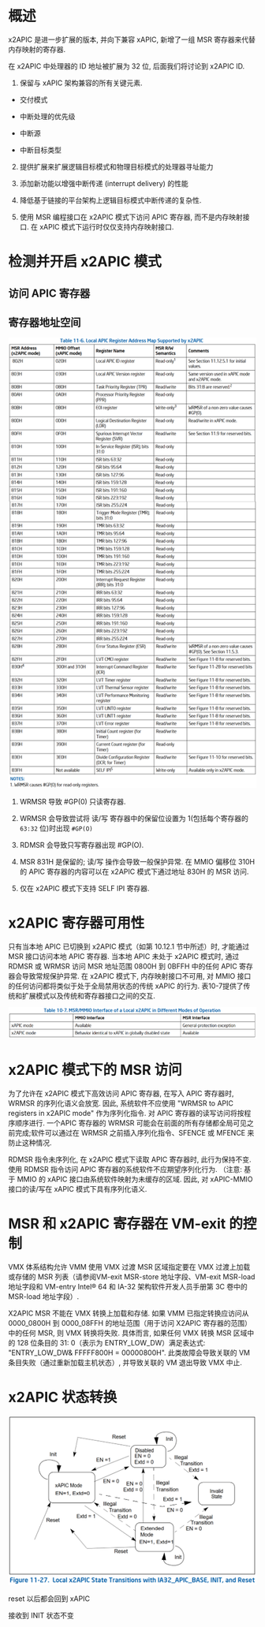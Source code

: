 
# 概述

x2APIC 是进一步扩展的版本, 并向下兼容 xAPIC, 新增了一组 MSR 寄存器来代替内存映射的寄存器.

在 x2APIC 中处理器的 ID 地址被扩展为 32 位, 后面我们将讨论到 x2APIC ID.

1) 保留与 xAPIC 架构兼容的所有关键元素.

* 交付模式

* 中断处理的优先级

* 中断源

* 中断目标类型

2) 提供扩展来扩展逻辑目标模式和物理目标模式的处理器寻址能力

3) 添加新功能以增强中断传递 (interrupt delivery) 的性能

4) 降低基于链接的平台架构上逻辑目标模式中断传递的复杂性.

5) 使用 MSR 编程接口在 x2APIC 模式下访问 APIC 寄存器, 而不是内存映射接口. 在 xAPIC 模式下运行时仅仅支持内存映射接口.

# 检测并开启 x2APIC 模式



## 访问 APIC 寄存器


## 寄存器地址空间



![2024-09-12-15-52-15.png](./images/2024-09-12-15-52-15.png)

1) WRMSR 导致 #GP(0) 只读寄存器.

2) WRMSR 会导致尝试将 读/写 寄存器中的保留位设置为 1(包括每个寄存器的 `63:32` 位)时出现 `#GP(O)`

3) RDMSR 会导致只写寄存器出现 #GP(O).

4) MSR 831H 是保留的; 读/写 操作会导致一般保护异常. 在 MMIO 偏移位 310H 的 APIC 寄存器的内容可以在 x2APIC 模式下通过地址 830H 的 MSR 访问.

5) 仅在 x2APIC 模式下支持 SELF IPI 寄存器.

# x2APIC 寄存器可用性

只有当本地 APIC 已切换到 x2APIC 模式（如第 10.12.1 节中所述）时, 才能通过 MSR 接口访问本地 APIC 寄存器. 当本地 APIC 未处于 x2APIC 模式时, 通过 RDMSR 或 WRMSR 访问 MSR 地址范围 0800H 到 0BFFH 中的任何 APIC 寄存器会导致常规保护异常. 在 x2APIC 模式下, 内存映射接口不可用, 对 MMIO 接口的任何访问都将类似于处于全局禁用状态的传统 xAPIC 的行为. 表10-7提供了传统和扩展模式以及传统和寄存器接口之间的交互.

![alt text](images/2024-11-20_10-03-11.png)

# x2APIC 模式下的 MSR 访问

为了允许在 x2APIC 模式下高效访问 APIC 寄存器, 在写入 APIC 寄存器时, WRMSR 的序列化语义会放宽. 因此, 系统软件不应使用 "WRMSR to APIC registers in x2APIC mode" 作为序列化指令. 对 APIC 寄存器的读写访问将按程序顺序进行. 一个APIC 寄存器的 WRMSR 可能会在前面的所有存储都全局可见之前完成;软件可以通过在 WRMSR 之前插入序列化指令、SFENCE 或 MFENCE 来防止这种情况.

RDMSR 指令未序列化, 在 x2APIC 模式下读取 APIC 寄存器时, 此行为保持不变. 使用 RDMSR 指令访问 APIC 寄存器的系统软件不应期望序列化行为. （注意: 基于 MMIO 的 xAPIC 接口由系统软件映射为未缓存的区域. 因此, 对 xAPIC-MMIO 接口的读/写在 xAPIC 模式下具有序列化语义.

# MSR 和 x2APIC 寄存器在 VM-exit 的控制

VMX 体系结构允许 VMM 使用 VMX 过渡 MSR 区域指定要在 VMX 过渡上加载或存储的 MSR 列表（请参阅VM-exit MSR-store 地址字段、VM-exit MSR-load 地址字段和 VM-entry Intel® 64 和 IA-32 架构软件开发人员手册第 3C 卷中的 MSR-load 地址字段）.

X2APIC MSR 不能在 VMX 转换上加载和存储. 如果 VMM 已指定转换应访问从 0000_0800H 到 0000_08FFH 的地址范围（用于访问 X2APIC 寄存器的范围）中的任何 MSR, 则 VMX 转换将失败. 具体而言, 如果任何 VMX 转换 MSR 区域中的 128 位条目的 31: 0（表示为 ENTRY_LOW_DW）满足表达式: "ENTRY_LOW_DW& FFFFF800H = 00000800H". 此类故障会导致关联的 VM 条目失败（通过重新加载主机状态）, 并导致关联的 VM 退出导致 VMX 中止.

# x2APIC 状态转换

![2024-08-01-18-06-09.png](./images/2024-08-01-18-06-09.png)

reset 以后都会回到 xAPIC

接收到 INIT 状态不变
